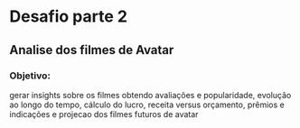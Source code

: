 # Desafio parte 2
## Analise dos filmes de Avatar
### Objetivo:
gerar insights sobre os filmes obtendo avaliações e popularidade, evolução ao longo do tempo, cálculo do lucro, receita versus orçamento, prêmios e indicações e projecao dos filmes futuros de avatar

